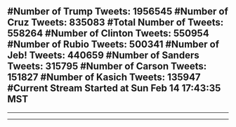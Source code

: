 #Number of Trump Tweets: 1956545
#Number of Cruz Tweets: 835083
#Total Number of Tweets: 558264 
#Number of Clinton Tweets: 550954
#Number of Rubio Tweets: 500341
#Number of Jeb! Tweets: 440659
#Number of Sanders Tweets: 315795
#Number of Carson Tweets: 151827
#Number of Kasich Tweets: 135947
#Current Stream Started at Sun Feb 14 17:43:35 MST
---
---
---
